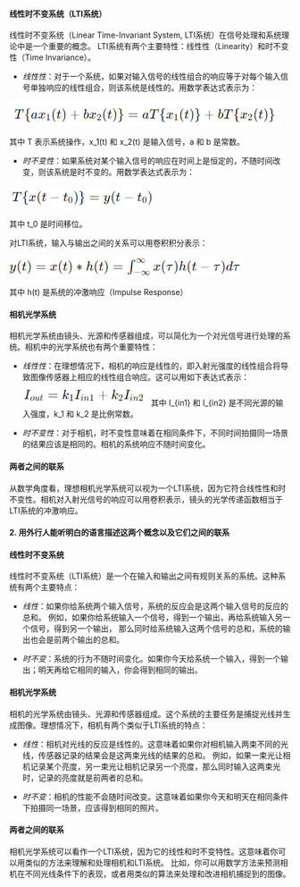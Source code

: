 
#### 线性时不变系统（LTI系统）

线性时不变系统（Linear Time-Invariant System, LTI系统）在信号处理和系统理论中是一个重要的概念。
LTI系统有两个主要特性：线性性（Linearity）和时不变性（Time Invariance）。

- *线性性*：对于一个系统，如果对输入信号的线性组合的响应等于对每个输入信号单独响应的线性组合，则该系统是线性的。用数学表达式表示为：

 ![线性](image.png)

  其中 T 表示系统操作，x_1(t) 和 x_2(t) 是输入信号，a 和 b 是常数。

- *时不变性*：如果系统对某个输入信号的响应在时间上是恒定的，不随时间改变，则该系统是时不变的。用数学表达式表示为：

 ![时不变性](image-1.png)

  其中 t_0 是时间移位。

对LTI系统，输入与输出之间的关系可以用卷积积分表示：

![积分](image-2.png)

其中 h(t) 是系统的冲激响应（Impulse Response）

#### 相机光学系统

相机光学系统由镜头、光源和传感器组成，可以简化为一个对光信号进行处理的系统。相机中的光学系统也有两个重要特性：

- *线性性*：在理想情况下，相机的响应是线性的，即入射光强度的线性组合将导致图像传感器上相应的线性组合响应。这可以用如下表达式表示：
 ![相机](image-3.png)
  其中 I_{in1} 和 I_{in2} 是不同光源的输入强度，k_1 和 k_2 是比例常数。

- *时不变性*：对于相机，时不变性意味着在相同条件下，不同时间拍摄同一场景的结果应该是相同的。相机的系统响应不随时间变化。

#### 两者之间的联系

从数学角度看，理想相机光学系统可以视为一个LTI系统，因为它符合线性性和时不变性。相机对入射光信号的响应可以用卷积表示，镜头的光学传递函数相当于LTI系统的冲激响应。

#### 2. 用外行人能听明白的语言描述这两个概念以及它们之间的联系

#### 线性时不变系统

线性时不变系统（LTI系统）是一个在输入和输出之间有规则关系的系统。这种系统有两个主要特点：

- *线性*：如果你给系统两个输入信号，系统的反应会是这两个输入信号的反应的总和。
例如，如果你给系统输入一个信号，得到一个输出，再给系统输入另一个信号，得到另一个输出，
那么同时给系统输入这两个信号的总和，系统的输出也会是前两个输出的总和。
  
- *时不变*：系统的行为不随时间变化。如果你今天给系统一个输入，得到一个输出；明天再给它相同的输入，你会得到相同的输出。

#### 相机光学系统

相机的光学系统由镜头、光源和传感器组成。这个系统的主要任务是捕捉光线并生成图像。理想情况下，相机有两个类似于LTI系统的特点：

- *线性*：相机对光线的反应是线性的。这意味着如果你对相机输入两束不同的光线，传感器记录的结果会是这两束光线的结果的总和。
例如，如果一束光让相机记录某个亮度，另一束光让相机记录另一个亮度，那么同时输入这两束光时，记录的亮度就是前两者的总和。

- *时不变*：相机的性能不会随时间改变。这意味着如果你今天和明天在相同条件下拍摄同一场景，应该得到相同的照片。

#### 两者之间的联系

相机光学系统可以看作一个LTI系统，因为它的线性和时不变特性。这意味着你可以用类似的方法来理解和处理相机和LTI系统。
比如，你可以用数学方法来预测相机在不同光线条件下的表现，或者用类似的算法来处理和改进相机捕捉到的图像。